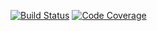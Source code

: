 [![Build Status](https://app.travis-ci.com/gptshubham595/avl_travis.svg?branch=main)](https://app.travis-ci.com/gptshubham595/avl_travis)
[![Code Coverage](https://codecov.io/github/gptshubham595/avl_travis/branch/main/graph/badge.svg)](https://codecov.io/gh/gptshubham595/avl_travis)




